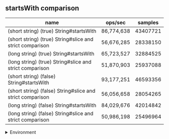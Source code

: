 ## startsWith comparison

|name|ops/sec|samples|
|-|-|-|
|(short string) (true) String#startsWith|86,774,638|43407721|
|(short string) (true) String#slice and strict comparison|56,676,285|28338150|
|(long string) (true) String#startsWith|65,723,527|32884525|
|(long string) (true) String#slice and strict comparison|51,870,903|25937088|
|(short string) (false) String#startsWith|93,177,251|46593356|
|(short string) (false) String#slice and strict comparison|56,056,658|28054265|
|(long string) (false) String#startsWith|84,029,676|42014842|
|(long string) (false) String#slice and strict comparison|50,986,198|25496964|


<details>
<summary>Environment</summary>

* __Machine:__ linux x64 | 4 vCPUs | 7.6GB Mem
* __Run:__ Thu Sep 04 2025 19:46:00 GMT+0000 (Coordinated Universal Time)
* __Node:__ `v23.11.1`
</details>

<!--
{"environment":{"platform":"linux","arch":"x64","cpus":4,"totalMemory":7.597843170166016},"benchmarks":[{"name":"(short string) (true) String#startsWith","samples":43407721,"opsSec":86774638.48239425},{"name":"(short string) (true) String#slice and strict comparison","samples":28338150,"opsSec":56676285.717576},{"name":"(long string) (true) String#startsWith","samples":32884525,"opsSec":65723527.78150564},{"name":"(long string) (true) String#slice and strict comparison","samples":25937088,"opsSec":51870903.98337673},{"name":"(short string) (false) String#startsWith","samples":46593356,"opsSec":93177251.34096235},{"name":"(short string) (false) String#slice and strict comparison","samples":28054265,"opsSec":56056658.53159437},{"name":"(long string) (false) String#startsWith","samples":42014842,"opsSec":84029676.7734478},{"name":"(long string) (false) String#slice and strict comparison","samples":25496964,"opsSec":50986198.39035162}]}-->
